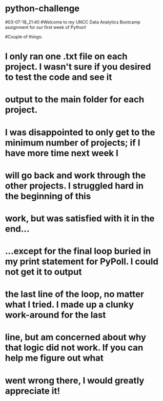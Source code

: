# python-challenge
#03-07-18_21:40
#Welcome to my UNCC Data Analytics Bootcamp assignment for our first week of Python!

#Couple of things:
#   I only ran one .txt file on each project.  I wasn't sure if you desired to test the code and see it
#       output to the main folder for each project.
#   I was disappointed to only get to the minimum number of projects; if I have more time next week I 
#       will go back and work through the other projects.  I struggled hard in the beginning of this
#       work, but was satisfied with it in the end...
#   ...except for the final loop buried in my print statement for PyPoll.  I could not get it to output 
#       the last line of the loop, no matter what I tried.  I made up a clunky work-around for the last
#       line, but am concerned about why that logic did not work.  If you can help me figure out what
#       went wrong there, I would greatly appreciate it! 